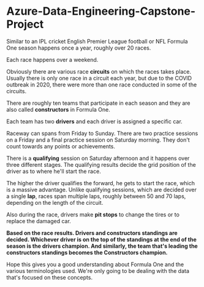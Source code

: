# Azure-Data-Engineering-Capstone-Project

Similar to an IPL cricket English Premier League football or NFL Formula One season happens once a year, roughly over 20 races.

Each race happens over a weekend.

Obviously there are various race **circuits** on which the races takes place.
Usually there is only one race in a circuit each year, but due to the COVID outbreak in 2020, there were more than one race conducted in some of the circuits.

There are roughly ten teams that participate in each season and they are also called **constructors** in Formula One.

Each team has two **drivers** and each driver is assigned a specific car.

Raceway can spans from Friday to Sunday.
There are two practice sessions on a Friday and a final practice session on Saturday morning. They don't count towards any points or achievements.

There is a **qualifying** session on Saturday afternoon and it happens over three different stages. The qualifying results decide the grid position of the driver as to where he'll start the race.

The higher the driver qualifies the forward, he gets to start the race, which is a massive advantage. Unlike qualifying sessions, which are decided over a single **lap**, races span multiple laps, roughly between 50 and 70 laps, depending on the length of the circuit.

Also during the race, drivers make **pit stops** to change the tires or to replace the damaged car.

**Based on the race results. Drivers and constructors standings are decided. Whichever driver is on the top of the standings at the end of the season is the drivers champion.
And similarly, the team that's leading the constructors standings becomes the Constructors champion.**

Hope this gives you a good understanding about Formula One and the various terminologies used.
We're only going to be dealing with the data that's focused on these concepts.

